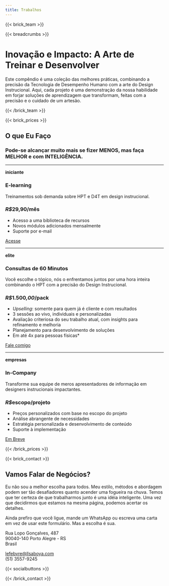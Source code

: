 ```yaml
---
title: Trabalhos
---
```

{{< brick_team >}}

{{< breadcrumbs >}}

# Inovação e Impacto: A Arte de Treinar e Desenvolver

Este compêndio é uma coleção das melhores práticas, combinando a precisão da Tecnologia de Desempenho Humano com a arte do Design Instrucional. Aqui, cada projeto é uma demonstração da nossa habilidade em forjar soluções de aprendizagem que transformam, feitas com a precisão e o cuidado de um artesão.

{{< /brick_team >}}

{{< brick_prices >}}

## O que Eu Faço

### Pode-se alcançar muito mais se fizer MENOS, mas faça MELHOR e com INTELIGÊNCIA.

---

**iniciante**
### E-learning

Treinamentos sob demanda sobre HPT e D4T em design instrucional.

### _R$_**29,90**/mês

- Acesso a uma biblioteca de recursos
- Novos módulos adicionados mensalmente
- Suporte por e-mail

[Acesse](https://lms.llsaboya.com/)

---

**elite**

### Consultas de 60 Minutos

Você escolhe o tópico, nós o enfrentamos juntos por uma hora inteira combinando o HPT com a precisão do Design Instrucional.

### _R$_**1.500**_,00_/pack

- *Upselling*: somente para quem já é cliente e com resultados
- 3 sessões ao vivo, individuais e personalizadas
- Avaliação criteriosa do seu trabalho atual, com insights para refinamento e melhoria
- Planejamento para desenvolvimento de soluções
- Em até 4x para pessoas físicas*

[Fale comigo](/contato/)

---

**empresas**

### In-Company

Transforme sua equipe de meros apresentadores de informação em designers instrucionais impactantes.

### _R$_**escopo**/projeto

- Preços personalizados com base no escopo do projeto
- Análise abrangente de necessidades
- Estratégia personalizada e desenvolvimento de conteúdo
- Suporte à implementação

[Em Breve](/contact/)


{{< /brick_prices >}}

{{< brick_contact >}}

## Vamos Falar de Negócios?

Eu não sou a melhor escolha para todos. Meu estilo, métodos e abordagem podem ser tão desafiadores quanto acender uma fogueira na chuva. Temos que ter certeza de que trabalharmos junto é uma idéia inteligente. Uma vez que decidirmos que estamos na mesma página, podemos acertar os detalhes.

Ainda prefiro que você ligue, mande um WhatsApp ou escreva uma carta em vez de usar este formulário. Mas a escolha é sua.

Rua Lopo Gonçalves, 487  
90040-140 Porto Alegre - RS  
Brasil

lefebvre@llsaboya.com  
(51) 3557-9245

{{< socialbuttons >}}

{{< /brick_contact >}}